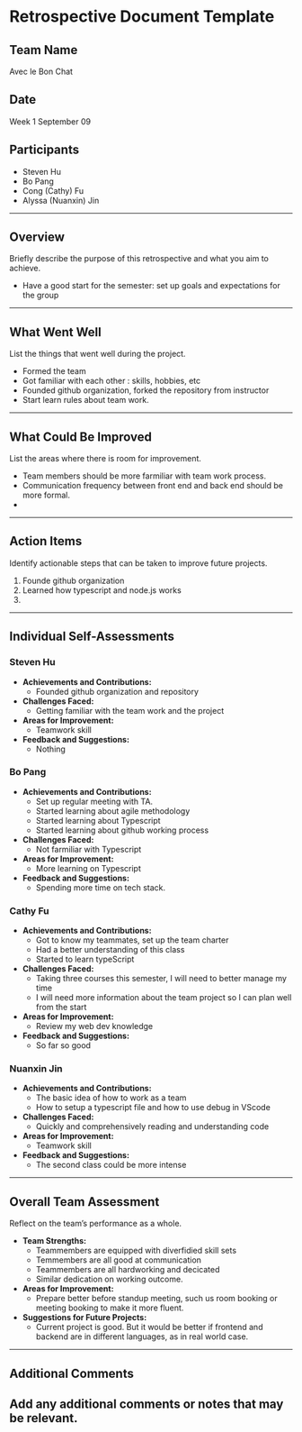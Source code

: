 # Retrospective Document Template

## Team Name
Avec le Bon Chat

## Date
Week 1 September 09

## Participants
- Steven Hu
- Bo Pang
- Cong (Cathy) Fu
- Alyssa (Nuanxin) Jin


---

## Overview
Briefly describe the purpose of this retrospective and what you aim to achieve.

- Have a good start for the semester: set up goals and expectations for the group

---

## What Went Well
List the things that went well during the project.
- Formed the team
- Got familiar with each other : skills, hobbies, etc
- Founded github organization, forked the repository from instructor
- Start learn rules about team work. 

---

## What Could Be Improved
List the areas where there is room for improvement.
- Team members should be more farmiliar with team work process.
- Communication frequency between front end and back end should be more formal.  
-

---

## Action Items
Identify actionable steps that can be taken to improve future projects.
1. Founde github organization
2. Learned how typescript and node.js works
3.

---

## Individual Self-Assessments
### Steven Hu
- **Achievements and Contributions:**
  - Founded github organization and repository 
- **Challenges Faced:**
  - Getting familiar with the team work and the project
- **Areas for Improvement:**
  - Teamwork skill
- **Feedback and Suggestions:**
  - Nothing

### Bo Pang
- **Achievements and Contributions:**
  - Set up regular meeting with TA.
  - Started learning about agile methodology
  - Started learning about Typescript
  - Started learning about github working process
- **Challenges Faced:**
  - Not farmiliar with Typescript
- **Areas for Improvement:**
  - More learning on Typescript
- **Feedback and Suggestions:**
  - Spending more time on tech stack.
  

### Cathy Fu
- **Achievements and Contributions:**
  - Got to know my teammates, set up the team charter
  - Had a better understanding of this class
  - Started to learn typeScript
- **Challenges Faced:**
  - Taking three courses this semester, I will need to better manage my time
  - I will need more information about the team project so I can plan well from the start
- **Areas for Improvement:**
  - Review my web dev knowledge
- **Feedback and Suggestions:**
  - So far so good

### Nuanxin Jin
- **Achievements and Contributions:**
  - The basic idea of how to work as a team
  - How to setup a typescript file and how to use debug in VScode
- **Challenges Faced:**
  - Quickly and comprehensively reading and understanding code
- **Areas for Improvement:**
  - Teamwork skill
- **Feedback and Suggestions:**
  - The second class could be more intense



---

## Overall Team Assessment
Reflect on the team’s performance as a whole.
- **Team Strengths:**
  - Teammembers are equipped with diverfidied skill sets 
  - Temmembers are all good at communication
  - Teammembers are all hardworking and decicated
  - Similar dedication on working outcome. 
- **Areas for Improvement:**
  - Prepare better before standup meeting, such us room booking or meeting booking to make it more fluent. 
- **Suggestions for Future Projects:**
  - Current project is good. But it would be better if frontend and backend are in different languages, as in real world case. 

---

## Additional Comments
Add any additional comments or notes that may be relevant.
-
